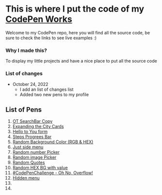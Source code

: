 # This is where I put the code of my [CodePen Works](https://codepen.io/marffe)

Welcome to my CodePen repo, here you will find all the source code, be sure to check the links to see live examples :)

### Why I made this?

To display my little projects and have a nice place to put all the source code

### List  of changes

- October 24, 2022
  - I add an list of changes list
  - Added two new pens to my profile

## List of Pens

1. [OT SearchBar Copy](https://codepen.io/marffe/details/JjvOJWM)
2. [Expanding the City Cards](https://codepen.io/marffe/pen/qBYpBOj)
3. [Hello to You form](https://codepen.io/marffe/pen/yLjKgZL)
4. [Steps Progrees Bar](https://codepen.io/marffe/pen/rNvdged)
5. [Random Background Color (RGB & HEX)](https://codepen.io/marffe/pen/OJZdLwz)
6. [Just side menu](https://codepen.io/marffe/pen/qBYvJNg)
7. [Random number Picker](https://codepen.io/marffe/pen/RwyOwwo)
8. [Random image Picker](https://codepen.io/marffe/pen/ZEoZjQm)
9. [Random Quotes](https://codepen.io/marffe/pen/zYjQaER)
10. [Random HEX BG with value](https://codepen.io/marffe/pen/vYjqOWb)
11. [#CodePenChallenge - Oh No, Overflow!](https://codepen.io/marffe/pen/oNdrOzL)
12. [Hidden menu](https://codepen.io/marffe/pen/dyKbjma)
13. []()
14. []()
